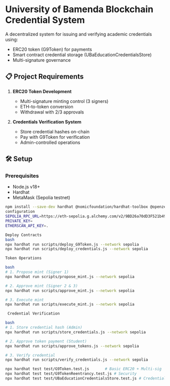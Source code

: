 # University of Bamenda Blockchain Credential System

A decentralized system for issuing and verifying academic credentials using:
- ERC20 token (G9Token) for payments
- Smart contract credential storage (UBaEducationCredentialsStore)
- Multi-signature governance

## 📋 Project Requirements
1. **ERC20 Token Development**
   - Multi-signature minting control (3 signers)
   - ETH-to-token conversion
   - Withdrawal with 2/3 approvals

2. **Credentials Verification System**
   - Store credential hashes on-chain
   - Pay with G9Token for verification
   - Admin-controlled operations

## 🛠 Setup

### Prerequisites
- Node.js v18+
- Hardhat
- MetaMask (Sepolia testnet)

```bash
npm install --save-dev hardhat @nomicfoundation/hardhat-toolbox @openzeppelin/contracts dotenv
configuration
SEPOLIA_RPC_URL=https://eth-sepolia.g.alchemy.com/v2/9BD26a70dD3F521b49028dEEa342A5CaDf874
PRIVATE_KEY=
ETHERSCAN_API_KEY=.

Deploy Contracts
bash
npx hardhat run scripts/deploy_G9Token.js --network sepolia
npx hardhat run scripts/deploy_credentials.js --network sepolia

Token Operations

bash
# 1. Propose mint (Signer 1)
npx hardhat run scripts/propose_mint.js --network sepolia

# 2. Approve mint (Signer 2 & 3)
npx hardhat run scripts/approve_mint.js --network sepolia

# 3. Execute mint
npx hardhat run scripts/execute_mint.js --network sepolia

 Credential Verification

bash
# 1. Store credential hash (Admin)
npx hardhat run scripts/store_credentials.js --network sepolia

# 2. Approve token payment (Student)
npx hardhat run scripts/approve_tokens.js --network sepolia

# 3. Verify credential
npx hardhat run scripts/verify_credentials.js --network sepolia

npx hardhat test test/G9Token.test.js       # Basic ERC20 + Multi-sig
npx hardhat test test/G9TokenReentrancy.test.js # Security
npx hardhat test test/UBaEducationCredentialsStore.test.js # Credential logic
